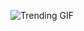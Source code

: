 
<!-- GIF_SECTION -->
![Trending GIF](https://media2.giphy.com/media/v1.Y2lkPThiYjIxNzcyeW5qa3Z1Mm9kYTRrMDBrejNvcmVweHdhc3Z2YWsxZnpzZjFoM2Y1cyZlcD12MV9naWZzX3NlYXJjaCZjdD1n/2u4ExwAuGozwR1kWEg/giphy.gif)
<!-- END_GIF_SECTION -->
